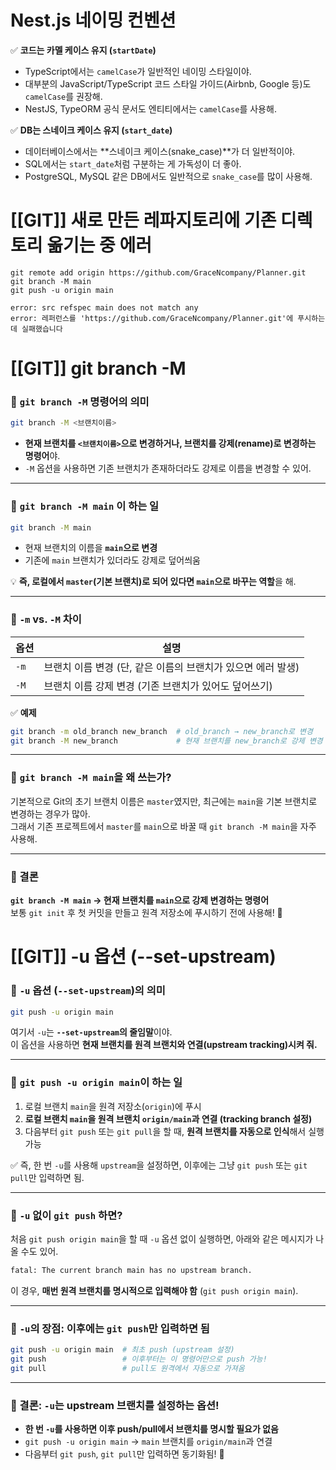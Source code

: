 # Nest.js 네이밍 컨벤션
✅ **코드는 카멜 케이스 유지 (`startDate`)**

- TypeScript에서는 `camelCase`가 일반적인 네이밍 스타일이야.
- 대부분의 JavaScript/TypeScript 코드 스타일 가이드(Airbnb, Google 등)도 `camelCase`를 권장해.
- NestJS, TypeORM 공식 문서도 엔티티에서는 `camelCase`를 사용해.

✅ **DB는 스네이크 케이스 유지 (`start_date`)**

- 데이터베이스에서는 **스네이크 케이스(snake_case)**가 더 일반적이야.
- SQL에서는 `start_date`처럼 구분하는 게 가독성이 더 좋아.
- PostgreSQL, MySQL 같은 DB에서도 일반적으로 `snake_case`를 많이 사용해.

# [[GIT]] 새로 만든 레파지토리에 기존 디렉토리 옮기는 중 에러

```
git remote add origin https://github.com/GraceNcompany/Planner.git
git branch -M main
git push -u origin main
```

```
error: src refspec main does not match any
error: 레퍼런스를 'https://github.com/GraceNcompany/Planner.git'에 푸시하는데 실패했습니다
```


# [[GIT]] git branch -M 

### 📌 `git branch -M` 명령어의 의미

```bash
git branch -M <브랜치이름>
```

- **현재 브랜치를 `<브랜치이름>`으로 변경하거나, 브랜치를 강제(rename)로 변경하는 명령어**야.
- `-M` 옵션을 사용하면 기존 브랜치가 존재하더라도 강제로 이름을 변경할 수 있어.

---

### 🔹 `git branch -M main` 이 하는 일

```bash
git branch -M main
```

- 현재 브랜치의 이름을 **`main`으로 변경**
- 기존에 `main` 브랜치가 있더라도 강제로 덮어씌움

💡 **즉, 로컬에서 `master`(기본 브랜치)로 되어 있다면 `main`으로 바꾸는 역할**을 해.

---

### 🔹 `-m` vs. `-M` 차이

|옵션|설명|
|---|---|
|`-m`|브랜치 이름 변경 (단, 같은 이름의 브랜치가 있으면 에러 발생)|
|`-M`|브랜치 이름 강제 변경 (기존 브랜치가 있어도 덮어쓰기)|

✅ **예제**

```bash
git branch -m old_branch new_branch  # old_branch → new_branch로 변경
git branch -M new_branch             # 현재 브랜치를 new_branch로 강제 변경
```

---

### 🚀 `git branch -M main`을 왜 쓰는가?

기본적으로 Git의 초기 브랜치 이름은 `master`였지만, 최근에는 `main`을 기본 브랜치로 변경하는 경우가 많아.  
그래서 기존 프로젝트에서 `master`를 `main`으로 바꿀 때 `git branch -M main`을 자주 사용해.

---

### 🎯 결론

**`git branch -M main` → 현재 브랜치를 `main`으로 강제 변경하는 명령어**  
보통 `git init` 후 첫 커밋을 만들고 원격 저장소에 푸시하기 전에 사용해! 🚀

# [[GIT]] -u 옵션 (--set-upstream)

### 📌 `-u` 옵션 (`--set-upstream`)의 의미

```bash
git push -u origin main
```

여기서 `-u`는 **`--set-upstream`의 줄임말**이야.  
이 옵션을 사용하면 **현재 브랜치를 원격 브랜치와 연결(upstream tracking)시켜 줘.**

---

### 🔹 `git push -u origin main`이 하는 일

1. 로컬 브랜치 `main`을 원격 저장소(`origin`)에 푸시
2. **로컬 브랜치 `main`을 원격 브랜치 `origin/main`과 연결 (tracking branch 설정)**
3. 다음부터 `git push` 또는 `git pull`을 할 때, **원격 브랜치를 자동으로 인식**해서 실행 가능

✅ 즉, 한 번 `-u`를 사용해 `upstream`을 설정하면, 이후에는 그냥 `git push` 또는 `git pull`만 입력하면 됨.

---

### 🔹 `-u` 없이 `git push` 하면?

처음 `git push origin main`을 할 때 `-u` 옵션 없이 실행하면, 아래와 같은 메시지가 나올 수도 있어.

```bash
fatal: The current branch main has no upstream branch.
```

이 경우, **매번 원격 브랜치를 명시적으로 입력해야 함** (`git push origin main`).

---

### 🎯 `-u`의 장점: 이후에는 `git push`만 입력하면 됨

```bash
git push -u origin main  # 최초 push (upstream 설정)
git push                 # 이후부터는 이 명령어만으로 push 가능!
git pull                 # pull도 원격에서 자동으로 가져옴
```

---

### 🚀 결론: `-u`는 upstream 브랜치를 설정하는 옵션!

- **한 번 `-u`를 사용하면 이후 push/pull에서 브랜치를 명시할 필요가 없음**
- `git push -u origin main` → `main` 브랜치를 `origin/main`과 연결
- 다음부터 `git push`, `git pull`만 입력하면 동기화됨! 🚀